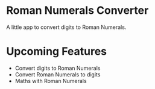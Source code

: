 # Roman Numerals Converter
A little app to convert digits to Roman Numerals.

# Upcoming Features
* Convert digits to Roman Numerals
* Convert Roman Numerals to digits
* Maths with Roman Numerals
